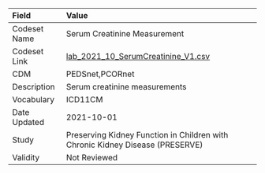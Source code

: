 |Field        |Value                                                                         |
|:------------|:-----------------------------------------------------------------------------|
|Codeset Name |Serum Creatinine Measurement                                                  |
|Codeset Link |[lab_2021_10_SerumCreatinine_V1.csv](https://github.com/PEDSnet/Variable-Dictionary/blob/main/lab_meas/lab_2021_10_SerumCreatinine_V1.csv.csv)|
|CDM          |PEDSnet,PCORnet                                                               |
|Description  |Serum creatinine measurements                                                 |
|Vocabulary   |ICD11CM                                                                       |
|Date Updated |2021-10-01                                                                    |
|Study        |Preserving Kidney Function in Children with Chronic Kidney Disease (PRESERVE) |
|Validity     |Not Reviewed                                                                  |
